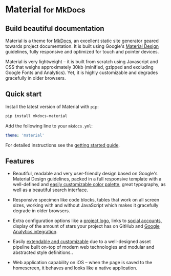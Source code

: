 # Material <small>for MkDocs</small>

## Build beautiful documentation

Material is a theme for [MkDocs][1], an excellent static site generator geared
towards project documentation. It is built using Google's [Material Design][2]
guidelines, fully responsive and optimized for touch and pointer devices.

Material is very lightweight – it is built from scratch using Javascript and
CSS that weighs approximately 30kb (minified, gzipped and excluding Google
Fonts and Analytics). Yet, it is highly customizable and degrades gracefully in
older browsers.

  [1]: http://www.mkdocs.org
  [2]: https://www.google.com/design/spec/material-design

## Quick start

Install the latest version of Material with `pip`:

``` sh
pip install mkdocs-material
```

Add the following line to your `mkdocs.yml`:

``` yaml
theme: 'material'
```

For detailed instructions see the [getting started guide][3].

  [3]: getting-started.md

## Features

* Beautiful, readable and very user-friendly design based on Google's Material
  Design guidelines, packed in a full responsive template with a well-defined
  and [easily customizable color palette][4], great typography, as well as a
  beautiful search interface.

* Responsive specimen like code blocks, tables that work on all screen sizes,
  working with and without JavaScript which makes it gracefully degrade in
  older browsers.

- Extra configuration options like a [project logo][5], links to
  [social accounts][6], display of the amount of stars your project has on
  GitHub and [Google Analytics integration][7].

- Easily [extendable and customizable][8] due to a well-designed asset pipeline
  built on-top of modern web technologies and modular and abstracted
  style definitions..

- Web application capability on iOS – when the page is saved to the homescreen,
  it behaves and looks like a native application.

  [4]: getting-started.md#changing-the-color-palette
  [5]: getting-started.md#adding-a-logo
  [6]: getting-started.md#adding-social-links
  [7]: getting-started.md#google-analytics-integration
  [8]: customization.md
